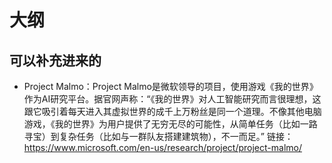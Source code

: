 
# 大纲

## 可以补充进来的

- Project Malmo：Project Malmo是微软领导的项目，使用游戏《我的世界》作为AI研究平台。据官网声称：“《我的世界》对人工智能研究而言很理想，这跟它吸引着每天进入其虚拟世界的成千上万粉丝是同一个道理。不像其他电脑游戏，《我的世界》为用户提供了无穷无尽的可能性，从简单任务（比如一路寻宝）到复杂任务（比如与一群队友搭建建筑物），不一而足。”
链接：https://www.microsoft.com/en-us/research/project/project-malmo/

